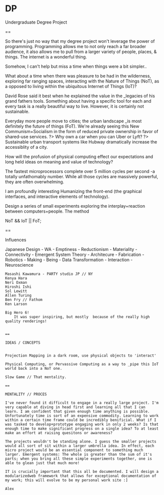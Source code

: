 DP
==

Undergraduate Degree Project

==

So there's just no way that my degree project won't leverage the power of programming. Programming allows me to not only reach a far broader audience, it also allows me to pull from a larger variety of people, places, & things. The internet is a wonderful thing. 

Somehow, I can't help but miss a time when things were a bit simpler..

What about a time when there was pleasure to be had in the wilderness, exploring far ranging spaces, interacting with the Nature of Things (NoT), as a opposed to living within the ubiquitous Internet of Things (IoT)?

David Rose said it best when he explained the value in the _legacies of his grand fathers tools. Something about having a  specific tool for each and every task is a really beautiful way to live. However, it is certainly not sustainable.

Everyday more people move to cities; the urban landscape _is most definitely the future of things (FoT). We're already seeing this New Communism+Socialism in the form of reduced private ownership in favor of shared-use services.
  ?> Why own a car when you can Uber or Lyft?
  ?> Sustainable urban transport systems like Hubway dramatically increase the accessiblity of a city.

How will the profusion of physical computing effect our expectations and long held ideas on meaning and value of technology?

The fastest microprocessors complete over 5 million cycles per second -a totally unfathomably number. While all those cycles are massively powerful, they are often overwhelming. 

I am profoundly interesting Humanizing the front-end (the graphical interfaces, and interactive elements of technology).

Design a series of small experiments exploring the interplay+reaction between computers+people. The method

NoT && IoT || FoT;

==

Influences


Japanese Design 
				- WA
				- Emptiness
				- Reductionism
				- Materiality
				- Connectivity
				- Emergent System Theory
				- Architecure
				- Fabrication
				- Robotics
				- Making
				- Being
				- Data Transformation
				- Interaction
				- Neuroscience

	Masashi Kawamura - PARTY studio JP // NY
	Kenya Hara 
	Neri Oxman
	Hiroshi Ishi
	Sol Lewitt
	Allen Turing
	Ben Fry // Fathom
	Ken Larson

	Big Hero 6!
		It was super inspiring, but mostly  because of the really high quality renderings!


	==

	IDEAS / CONCEPTS


	Projection Mapping in a dark room, use physical objects to 'interact'

	Physical Computing, or Pervassive Computing as a way to _pipe this IoT world back into a NoT one.

	Slow Game // That mentality. 

	==

	MENTALITY // PROCES

	I've never found it difficult to engage in a really large project. I'm very capable at diving in head first and learning all that I can learn. I am confident that given enough time anything is possible. Unfortunately time is sort of an expensive commodity. Learning to work within a certain time frame could be incredibly benificial. What if I was tasked to develop+prototype engaging work in only 2 weeks? Is that enough time to make significant progress on a single idea? To at least make an effort at raising quesitons or awareness?

	The projects wouldn't be standing alone. I guess the smaller projects would all sort of sit within a larger umbrella idea. In effect, each micro project would be an essential component to something much larger. Emergent systems: The whole is greater than the sum of it's parts; when you bring all these simple experiments together, one is able to glean just that much more!

	IT is crucially important that this all be documented. I will design a modularizedweb framework that allows for exceptional documentation of my work; this will evolve to be my personal work site :]

	Alex




